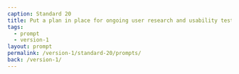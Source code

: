 ```yaml
---
caption: Standard 20
title: Put a plan in place for ongoing user research and usability testing to continuously seek feedback from users.
tags:
  - prompt
  - version-1
layout: prompt
permalink: /version-1/standard-20/prompts/
back: /version-1/
---
```

